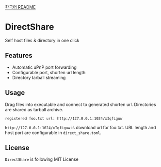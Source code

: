 [한국어 README](./readme_ko.md)

# DirectShare
Self host files & directory in one click

## Features
* Automatic uPnP port forwarding
* Configurable port, shorten url length
* Directory tarball streaming

## Usage
Drag files into executable and connect to generated shorten url.
Directories are shared as tarball archive.

```
registered foo.txt url: http://127.0.0.1:1024/xIqfLguw
```
`http://127.0.0.1:1024/xIqfLguw` is download url for foo.txt.
URL length and host port are configurable in `direct_share.toml`.

## License
`DirectShare` is following MIT License